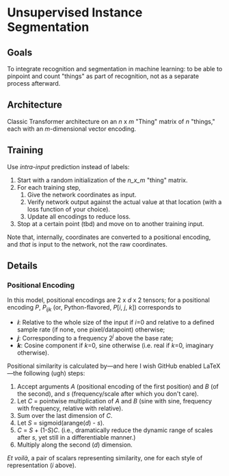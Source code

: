 # Unsupervised Instance Segmentation

## Goals

To integrate recognition and segmentation in machine learning: to be able to pinpoint and count "things" as part of recognition, not as a separate process afterward.

## Architecture

Classic Transformer architecture on an _n_ x _m_ "Thing" matrix of _n_ "things," each with an _m_-dimensional vector encoding.

## Training

Use _intra-input_ prediction instead of labels:
1. Start with a random initialization of the _n_x_m_ "thing" matrix.
2. For each training step,
    1. Give the network coordinates as input.
    2. Verify network output against the actual value at that location (with a loss function of your choice).
    3. Update all encodings to reduce loss.
3. Stop at a certain point (tbd) and move on to another training input.

Note that, internally, coordinates are converted to a positional encoding, and _that_ is input to the network, not the raw coordinates.

## Details

### Positional Encoding

In this model, positional encodings are 2 x _d_ x 2 tensors; for a positional encoding _P_, _P<sub>ijk</sub>_ (or, Python-flavored, _P_[_i_, _j_, _k_]) corresponds to
- **_i_**: Relative to the whole size of the input if _i_=0 and relative to a defined sample rate (if none, one pixel/datapoint) otherwise;
- **_j_**: Corresponding to a frequency 2<sup>_j_</sup> above the base rate;
- **_k_**: Cosine component if _k_=0, sine otherwise (i.e. real if _k_=0, imaginary otherwise).

Positional similarity is calculated by—and here I wish GitHub enabled LaTeX—the following (ugh) steps:
1. Accept arguments _A_ (positional encoding of the first position) and _B_ (of the second), and _s_ (frequency/scale after which you don't care).
2. Let _C_ = pointwise multiplication of _A_ and _B_ (sine with sine, frequency with frequency, relative with relative).
3. Sum over the last dimension of _C_.
4. Let _S_ = sigmoid(arange(_d_) - _s_).
5. _C_ = _S_ + (1-_S_)_C_. (i.e., dramatically reduce the dynamic range of scales after _s_, yet still in a differentiable manner.)
6. Multiply along the second (_d_) dimension.

_Et voilà_, a pair of scalars representing similarity, one for each style of representation (_i_ above).
